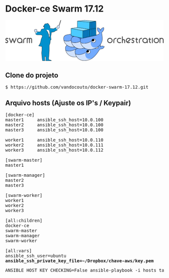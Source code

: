 # Docker-ce Swarm 17.12
![alt text](imgs/swarm1.png#center "Login")

## Clone do projeto

<pre>
$ https://github.com/vandocouto/docker-swarm-17.12.git
</pre>

## Arquivo hosts (Ajuste os IP's / Keypair)
<pre>
[docker-ce]
master1     ansible_ssh_host=10.0.100
master2     ansible_ssh_host=10.0.100
master3     ansible_ssh_host=10.0.100

worker1     ansible_ssh_host=10.0.110
worker2     ansible_ssh_host=10.0.111
worker3     ansible_ssh_host=10.0.112

[swarm-master]
master1

[swarm-manager]
master2
master3

[swarm-worker]
worker1
worker2
worker3

[all:children]
docker-ce
swarm-master
swarm-manager
swarm-worker

[all:vars]
ansible_ssh_user=ubuntu
<b>ansible_ssh_private_key_file=~/Dropbox/chave-aws/key.pem</b>
</pre>

<pre>
ANSIBLE_HOST_KEY_CHECKING=False ansible-playbook -i hosts tasks/main.yml
</pre>
